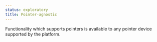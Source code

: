 ```yaml
---
status: exploratory
title: Pointer-agnostic
---
```


Functionality which supports pointers is available to any pointer device supported by the platform.
